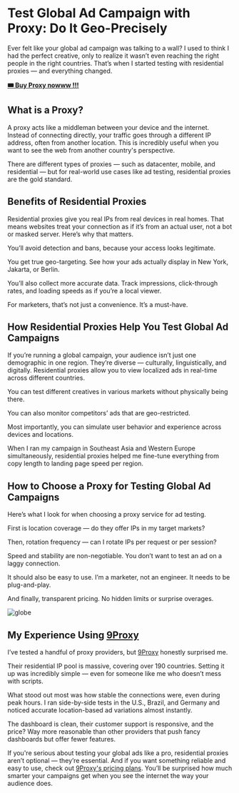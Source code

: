 # Test Global Ad Campaign with Proxy: Do It Geo-Precisely

Ever felt like your global ad campaign was talking to a wall? I used to think I had the perfect creative, only to realize it wasn’t even reaching the right people in the right countries. That’s when I started testing with residential proxies — and everything changed.

**[🎟️ Buy Proxy nowww !!!](https://9proxy.com/pricing?utm_source=web20&utm_id=SEOjonni123)**

## What is a Proxy?

A proxy acts like a middleman between your device and the internet. Instead of connecting directly, your traffic goes through a different IP address, often from another location. This is incredibly useful when you want to see the web from another country's perspective.

There are different types of proxies — such as datacenter, mobile, and residential — but for real-world use cases like ad testing, residential proxies are the gold standard.

## Benefits of Residential Proxies

Residential proxies give you real IPs from real devices in real homes. That means websites treat your connection as if it’s from an actual user, not a bot or masked server. Here’s why that matters.

You’ll avoid detection and bans, because your access looks legitimate.

You get true geo-targeting. See how your ads actually display in New York, Jakarta, or Berlin.

You’ll also collect more accurate data. Track impressions, click-through rates, and loading speeds as if you’re a local viewer.

For marketers, that’s not just a convenience. It’s a must-have.

## How Residential Proxies Help You Test Global Ad Campaigns

If you’re running a global campaign, your audience isn’t just one demographic in one region. They’re diverse — culturally, linguistically, and digitally. Residential proxies allow you to view localized ads in real-time across different countries.

You can test different creatives in various markets without physically being there.

You can also monitor competitors’ ads that are geo-restricted.

Most importantly, you can simulate user behavior and experience across devices and locations.

When I ran my campaign in Southeast Asia and Western Europe simultaneously, residential proxies helped me fine-tune everything from copy length to landing page speed per region.

## How to Choose a Proxy for Testing Global Ad Campaigns

Here’s what I look for when choosing a proxy service for ad testing.

First is location coverage — do they offer IPs in my target markets?

Then, rotation frequency — can I rotate IPs per request or per session?

Speed and stability are non-negotiable. You don’t want to test an ad on a laggy connection.

It should also be easy to use. I’m a marketer, not an engineer. It needs to be plug-and-play.

And finally, transparent pricing. No hidden limits or surprise overages.

![globe](https://github.com/user-attachments/assets/9c0061ee-11c7-497f-9e47-388d7329b4a4)

## My Experience Using [9Proxy](https://9proxy.com?utm_source=web20&utm_id=SEOjonni123)

I’ve tested a handful of proxy providers, but [9Proxy](https://9proxy.com?utm_source=web20&utm_id=SEOjonni123) honestly surprised me.

Their residential IP pool is massive, covering over 190 countries. Setting it up was incredibly simple — even for someone like me who doesn’t mess with scripts.

What stood out most was how stable the connections were, even during peak hours. I ran side-by-side tests in the U.S., Brazil, and Germany and noticed accurate location-based ad variations almost instantly.

The dashboard is clean, their customer support is responsive, and the price? Way more reasonable than other providers that push fancy dashboards but offer fewer features.

If you're serious about testing your global ads like a pro, residential proxies aren’t optional — they’re essential. And if you want something reliable and easy to use, check out [9Proxy's pricing plans](https://9proxy.com/pricing?utm_source=web20&utm_id=SEOjonni123). You’ll be surprised how much smarter your campaigns get when you see the internet the way your audience does.
